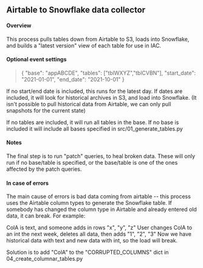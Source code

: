 ## Airtable to Snowflake data collector

#### Overview
This process pulls tables down from Airtable to S3, loads into Snowflake, and builds a "latest version" view of each table for use in IAC.

#### Optional event settings
> {
>     "base": "appABCDE",
>     "tables": ["tblWXYZ","tblCVBN"],
>     "start_date": "2021-01-01",
>     "end_date": "2021-10-01"
> }

If no start/end date is included, this runs for the latest day. If dates are included, it will look for historical archives in S3, and load into Snowflake. (It isn't possible to pull historical data from Airtable, we can only pull snapshots for the current state)

If no tables are included, it will run all tables in the base. If no base is included it will include all bases specified in src/01_generate_tables.py

#### Notes

The final step is to run "patch" queries, to heal broken data. These will only run if no base/table is specified, or the base/table is one of the ones affected by the patch queries.

#### In case of errors

The main cause of errors is bad data coming from airtable -- this process uses the Airtable column
types to generate the Snowflake table. If somebody has changed the column type in Airtable and already entered old data, it can break. For example:

ColA is text, and someone adds in rows "x", "y", "z"
User changes ColA to an int the next week, deletes all data, then adds "1", "2", "3"
Now we have historical data with text and new data with int, so the load will break.

Solution is to add "ColA" to the "CORRUPTED_COLUMNS" dict in 04_create_columnar_tables.py
